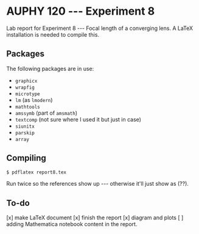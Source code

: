 # AUPHY 120 --- Experiment 8
Lab report for Experiment 8 --- Focal length of a converging lens.
A LaTeX installation is needed to compile this.

## Packages
The following packages are in use:
- `graphicx`
- `wrapfig`
- `microtype`
- `lm` (as `lmodern`)
- `mathtools`
- `amssymb` (part of `amsmath`)
- `textcomp` (not sure where I used it but just in case)
- `siunitx`
- `parskip`
- `array`

## Compiling
``` bash
$ pdflatex report8.tex
```
Run twice so the references show up --- otherwise it'll just show as (??).

## To-do
[x] make LaTeX document
[x] finish the report
[x] diagram and plots
[ ] adding Mathematica notebook content in the report.